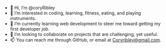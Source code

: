 - 👋 Hi, I’m @coryRibley
- 👀 I’m interested in coding, learning, fitness, eating, and playing instruments.
- 🌱 I’m currently learning web development to steer me toward getting my first developer job.
- 💞️ I’m looking to collaborate on projects that are challenging, yet useful.
- 📫 You can reach me through GitHub, or email at Coryribley@gmail.com.

<!---
coryRibley/coryRibley is a ✨ special ✨ repository because its `README.md` (this file) appears on your GitHub profile.
You can click the Preview link to take a look at your changes.
--->
